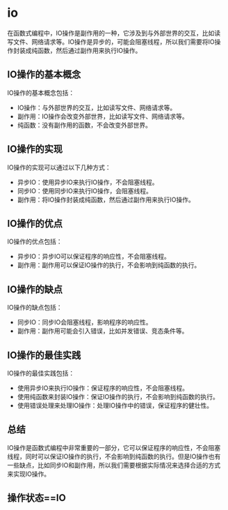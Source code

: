 # io
在函数式编程中，IO操作是副作用的一种，它涉及到与外部世界的交互，比如读写文件、网络请求等。IO操作是异步的，可能会阻塞线程，所以我们需要将IO操作封装成纯函数，然后通过副作用来执行IO操作。

## IO操作的基本概念
IO操作的基本概念包括：
- IO操作：与外部世界的交互，比如读写文件、网络请求等。
- 副作用：IO操作会改变外部世界，比如读写文件、网络请求等。
- 纯函数：没有副作用的函数，不会改变外部世界。

## IO操作的实现
IO操作的实现可以通过以下几种方式：
- 异步IO：使用异步IO来执行IO操作，不会阻塞线程。
- 同步IO：使用同步IO来执行IO操作，会阻塞线程。
- 副作用：将IO操作封装成纯函数，然后通过副作用来执行IO操作。

## IO操作的优点
IO操作的优点包括：
- 异步IO：异步IO可以保证程序的响应性，不会阻塞线程。
- 副作用：副作用可以保证IO操作的执行，不会影响到纯函数的执行。

## IO操作的缺点
IO操作的缺点包括：
- 同步IO：同步IO会阻塞线程，影响程序的响应性。
- 副作用：副作用可能会引入错误，比如并发错误、竞态条件等。

## IO操作的最佳实践
IO操作的最佳实践包括：
- 使用异步IO来执行IO操作：保证程序的响应性，不会阻塞线程。
- 使用纯函数来封装IO操作：保证IO操作的执行，不会影响到纯函数的执行。
- 使用错误处理来处理IO操作：处理IO操作中的错误，保证程序的健壮性。

## 总结
IO操作是函数式编程中非常重要的一部分，它可以保证程序的响应性，不会阻塞线程，同时可以保证IO操作的执行，不会影响到纯函数的执行。但是IO操作也有一些缺点，比如同步IO和副作用，所以我们需要根据实际情况来选择合适的方式来实现IO操作。

## 操作状态==IO
